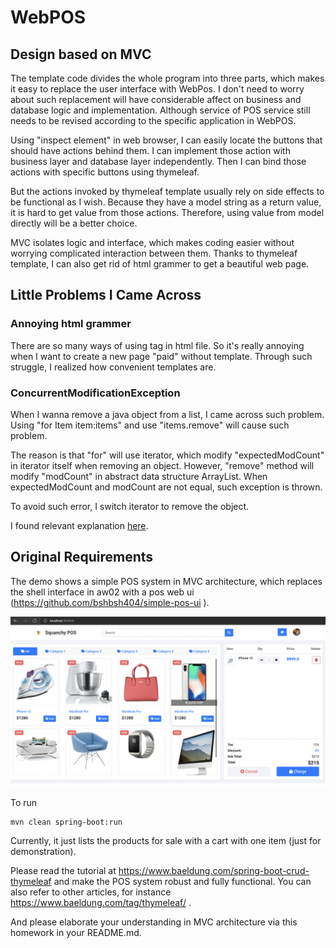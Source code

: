 # WebPOS

## Design based on MVC

The template code divides the whole program into three parts, which makes it easy to replace the user interface with WebPos. I don't need to worry about such replacement will have considerable affect on business and database logic and implementation. Although service of POS service still needs to be revised according to the specific application in WebPOS. 

Using "inspect element" in web browser, I can easily locate the buttons that should have actions behind them. I can implement those action with business layer and database layer independently. Then I can bind those actions with specific buttons using thymeleaf.

But the actions invoked by thymeleaf template usually rely on side effects to be functional as I wish. Because they have a model string as a return value, it is hard to get value from those actions. Therefore, using value from model directly will be a better choice.

MVC isolates logic and interface, which makes coding easier without worrying complicated interaction between them. Thanks to thymeleaf template, I can also get rid of html grammer to get a beautiful web page.

## Little Problems I Came Across

### Annoying html grammer

There are so many ways of using tag in html file. So it's really annoying when I want to create a new page "paid" without template. Through such struggle, I realized how convenient templates are.

### ConcurrentModificationException

When I wanna remove a java object from a list, I came across such problem. Using "for Item item:items" and use "items.remove" will cause such problem.

The reason is that "for" will use iterator, which modify "expectedModCount" in iterator itself when removing an object. However, "remove" method will modify "modCount" in abstract data structure ArrayList. When expectedModCount and modCount are not equal, such exception is thrown.

To avoid such error, I switch iterator to remove the object.

I found relevant explanation [here](https://blog.csdn.net/qq_35056292/article/details/79751233).

## Original Requirements

The demo shows a simple POS system in MVC architecture, which replaces the shell interface in aw02 with a pos web ui (https://github.com/bshbsh404/simple-pos-ui
).

![](screenshot.png)

To run

```shell
mvn clean spring-boot:run
```

Currently, it just lists the products for sale with a cart with one item (just for demonstration). 

Please read the tutorial at  https://www.baeldung.com/spring-boot-crud-thymeleaf and make the POS system robust and fully functional. You can also refer to other articles, for instance https://www.baeldung.com/tag/thymeleaf/ .



And please elaborate your understanding in MVC architecture via this homework in your README.md.

